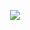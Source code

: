 <center>
  
  <img src="https://github-readme-stats.vercel.app/api?username=jjm6604&show_icons=true&theme=tokyonight"><br>

</center>
